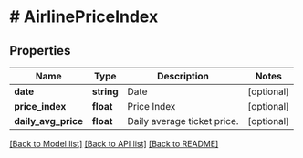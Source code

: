 # # AirlinePriceIndex

## Properties

Name | Type | Description | Notes
------------ | ------------- | ------------- | -------------
**date** | **string** | Date | [optional]
**price_index** | **float** | Price Index | [optional]
**daily_avg_price** | **float** | Daily average ticket price. | [optional]

[[Back to Model list]](../../README.md#models) [[Back to API list]](../../README.md#endpoints) [[Back to README]](../../README.md)
